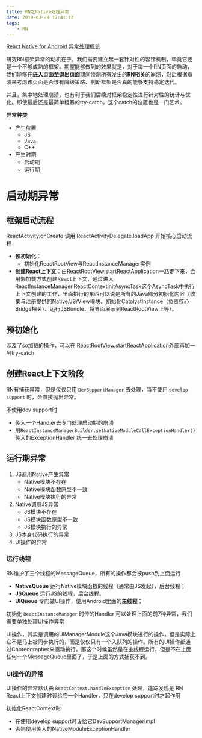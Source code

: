 ```yaml
---
title: RN之Native处理异常
date: 2019-03-29 17:41:12
tags: 
	- RN
---
```


[React Native for Android 异常处理概览](https://blog.csdn.net/sinat_17775997/article/details/70511410)

研究RN框架异常的动机在于，我们需要建立起一套针对性的容错机制，毕竟它还是一个不够成熟的框架。期望能够做到的效果就是，对于每一个RN页面的启动，我们能够在**进入页面至退出页面**期间侦测所有发生的**RN相关**的崩溃，然后根据崩溃来考虑该页面是否该有降级策略、判断框架是否真的能够支持稳定迭代。

并且，集中地处理崩溃，也有利于我们后续对框架稳定性进行针对性的统计与优化。即使最后还是最简单粗暴的try-catch，这个catch的位置也是一门艺术。

**异常种类**

- 产生位置
	- JS
	- Java 
	- C++
- 产生时期
	- 启动期
	- 运行期

# 启动期异常

## 框架启动流程

ReactActivity.onCreate 调用 ReactActivityDelegate.loadApp 开始核心启动流程

- **预初始化**：
	- 初始化ReactRootView与ReactInstanceManager实例
- **创建React上下文**：由ReactRootView.startReactApplication一路走下来，会用懒加载方式创建React上下文，通过进入ReactInstanceManager.ReactContextInitAsyncTask这个AsyncTask中执行上下文创建的工作，里面执行的东西可以说是所有的Java部分初始化内容（收集与注册提供的Native/JS/View模块、初始化CatalystInstance（负责核心Bridge相关）、运行JSBundle、将界面展示到ReactRootView上等）。

## 预初始化

涉及了so加载的操作，可以在 ReactRootView.startReactApplication外部再加一层try-catch

## 创建React上下文阶段

RN有捕获异常，但是仅仅只用 `DevSupportManager` 去处理，当不使用 `develop support` 时，会直接抛出异常。

不使用dev support时

- 传入一个Handler去专门处理启动期的崩溃
- 用`ReactInstanceManagerBuilder.setNativeModuleCallExceptionHandler()` 传入的ExceptionHandler 统一去处理崩溃

## 运行期异常

1. JS调用Native产生异常
	- Native模块不存在
	- Native模块函数原型不一致
	- Native模块执行的异常
2. Native调用JS异常
	- JS模块不存在
	- JS模块函数原型不一致
	- JS模块执行的异常
3. JS本身代码执行的异常
4. UI操作的异常

### 运行线程

RN维护了三个线程的MessageQueue，所有的操作都会被push到上面运行

- **NativeQueue** 运行Native模块函数的线程（通常由JS发起），后台线程；
- **JSQueue** 运行JS的线程，后台线程。
- **UIQueue** 专门做UI操作，使用Android里面的**主线程**；

初始化 `ReactInstanceManager` 时传的Handler 可以处理上面的前7种异常，我们需要单独处理UI操作异常

UI操作，其实是调用的UIManagerModule这个Java模块进行的操作，但是实际上它不是马上被同步执行的，而是仅仅只有一个入队列的操作。所有的UI操作都通过Choreographer来驱动执行，那这个时候虽然是在主线程运行，但是不在上面任何一个MessageQueue里面了，于是上面的方式捕获不到。

### UI操作的异常

UI操作的异常默认由 `ReactContext.handleException` 处理，追踪发现是 RN React上下文创建时设给它一个Handler，只在develop support时才起作用

初始化ReactContext时

- 在使用develop support时设给它DevSupportManagerImpl
- 否则使用传入的NativeModuleExceptionHandler

